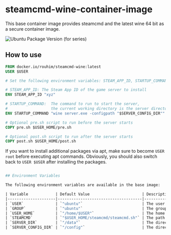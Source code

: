 # steamcmd-wine-container-image

This base container image provides steamcmd and the latest wine 64 bit as a secure container image.

![Ubuntu Package Version (for series)](https://img.shields.io/ubuntu/v/wine/devel?label=wine&link=https%3A%2F%2Fpackages.ubuntu.com%2Fsearch%3Fkeywords%3Dwine%26searchon%3Dnames%26suite%3Dall%26section%3Dall)

## How to use

```Dockerfile
FROM docker.io/rouhim/steamcmd-wine:latest
USER $USER

# Set the following environment variables: STEAM_APP_ID, STARTUP_COMMAND

# STEAM_APP_ID: The Steam App ID of the game server to install
ENV STEAM_APP_ID "xyz"

# STARTUP_COMMAND:  The command to run to start the server, 
#                   the current working directory is the server directory ($SERVER_DIR)
ENV STARTUP_COMMAND "wine server.exe -configpath "$SERVER_CONFIG_DIR""

# Optional pre.sh script to run before the server starts
COPY pre.sh $USER_HOME/pre.sh

# Optional post.sh script to run after the server starts
COPY post.sh $USER_HOME/post.sh
```

If you want to install additional packages via apt,
make sure to become `USER root` before executing apt commands.
Obviously, you should also switch back to `USER $USER` after installing the packages.

```Dockerfile

## Environment Variables

The following environment variables are available in the base image:

| Variable            | Default Value                       | Description                                                   |
|---------------------|-------------------------------------|---------------------------------------------------------------|
| `USER`              | `"ubuntu"`                          | The user to run the server as                                 |
| `GROUP`             | `"ubuntu"`                          | The group to run the server as                                |
| `USER_HOME`         | `"/home/$USER"`                     | The home directory of the user                                |
| `STEAMCMD`          | `"$USER_HOME/steamcmd/steamcmd.sh"` | The path to the steamcmd executable                           |
| `SERVER_DIR`        | `"/data"`                           | The directory where the server files are stored               |
| `SERVER_CONFIG_DIR` | `"/config"`                         | The directory where the server configuration files are stored |
